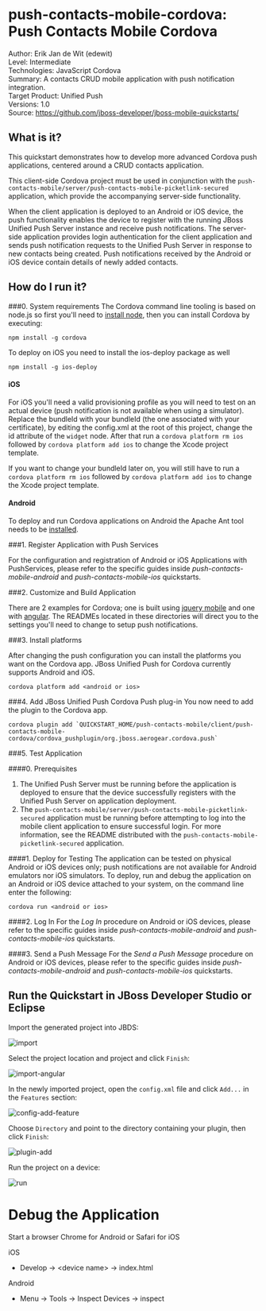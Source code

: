 push-contacts-mobile-cordova: Push Contacts Mobile Cordova
===========================
Author: Erik Jan de Wit (edewit)  
Level: Intermediate  
Technologies: JavaScript Cordova  
Summary: A contacts CRUD mobile application with push notification integration.  
Target Product: Unified Push   
Versions: 1.0  
Source: <https://github.com/jboss-developer/jboss-mobile-quickstarts/>  

## What is it?

This quickstart demonstrates how to develop more advanced Cordova push applications, centered around a CRUD contacts application.

This client-side Cordova project must be used in conjunction with the `push-contacts-mobile/server/push-contacts-mobile-picketlink-secured` application, which provide the accompanying server-side functionality.  

When the client application is deployed to an Android or iOS device, the push functionality enables the device to register with the running JBoss Unified Push Server instance and receive push notifications. The server-side application provides login authentication for the client application and sends push notification requests to the Unified Push Server in response to new contacts being created. Push notifications received by the Android or iOS device contain details of newly added contacts.


## How do I run it?

###0. System requirements
The Cordova command line tooling is based on node.js so first you'll need to [install node](http://nodejs.org/download/), then you can install Cordova by executing:
```shell
npm install -g cordova
```

To deploy on iOS you need to install the ios-deploy package as well
```shell
npm install -g ios-deploy
```

#### iOS
For iOS you'll need a valid provisioning profile as you will need to test on an actual device (push notification is not available when using a simulator).
Replace the bundleId with your bundleId (the one associated with your certificate), by editing the config.xml at the root of this project, change the id attribute of the `widget` node. After that run a `cordova platform rm ios` followed by `cordova platform add ios` to change the Xcode project template.

If you want to change your bundleId later on, you will still have to run a `cordova platform rm ios` followed by `cordova platform add ios` to change the Xcode project template.

#### Android
To deploy and run Cordova applications on Android the Apache Ant tool needs to be [installed](http://ant.apache.org/manual/install.html).

###1. Register Application with Push Services

For the configuration and registration of Android or iOS Applications with PushServices, please refer to the specific guides inside *push-contacts-mobile-android* and *push-contacts-mobile-ios* quickstarts.

###2. Customize and Build Application

There are 2 examples for Cordova; one is built using [jquery mobile](jqm) and one with [angular](angular). The READMEs located in these directories will direct you to the settings you'll need to change to setup push notifications.

###3. Install platforms

After changing the push configuration you can install the platforms you want on the Cordova app. JBoss Unified Push for Cordova currently supports Android and iOS.
```shell
cordova platform add <android or ios>
```

###4. Add JBoss Unified Push Cordova Push plug-in
You now need to add the plugin to the Cordova app.
```shell
cordova plugin add `QUICKSTART_HOME/push-contacts-mobile/client/push-contacts-mobile-cordova/cordova_pushplugin/org.jboss.aerogear.cordova.push`
```

###5. Test Application

####0. Prerequisites
1. The Unified Push Server must be running before the application is deployed to ensure that the device successfully registers with the Unified Push Server on application deployment.
2. The `push-contacts-mobile/server/push-contacts-mobile-picketlink-secured` application must be running before attempting to log into the mobile client application to ensure successful login. For more information, see the README distributed with the `push-contacts-mobile-picketlink-secured` application.

####1. Deploy for Testing
The application can be tested on physical Android or iOS devices only; push notifications are not available for Android emulators nor iOS simulators. To deploy, run and debug the application on an Android or iOS device attached to your system, on the command line enter the following:
```shell
cordova run <android or ios>
```
####2. Log In
For the _Log In_ procedure on Android or iOS devices, please refer to the specific guides inside *push-contacts-mobile-android* and *push-contacts-mobile-ios* quickstarts.

####3. Send a Push Message
For the _Send a Push Message_ procedure on Android or iOS devices, please refer to the specific guides inside *push-contacts-mobile-android* and *push-contacts-mobile-ios* quickstarts.


## Run the Quickstart in JBoss Developer Studio or Eclipse

Import the generated project into JBDS:  

![import](doc/import.png)

Select the project location and project and click `Finish`:  

![import-angular](doc/import-angular.png)

In the newly imported project, open the `config.xml` file and click `Add...` in the `Features` section:  

![config-add-feature](doc/config-add-feature.png)

Choose `Directory` and point to the directory containing your plugin, then click `Finish`:  

![plugin-add](doc/plugin-add.png)

Run the project on a device:  

![run](doc/run.png)


Debug the Application
=====================

Start a browser Chrome for Android or Safari for iOS

iOS
* Develop -> &lt;device name> -> index.html

Android
* Menu -> Tools -> Inspect Devices -> inspect


